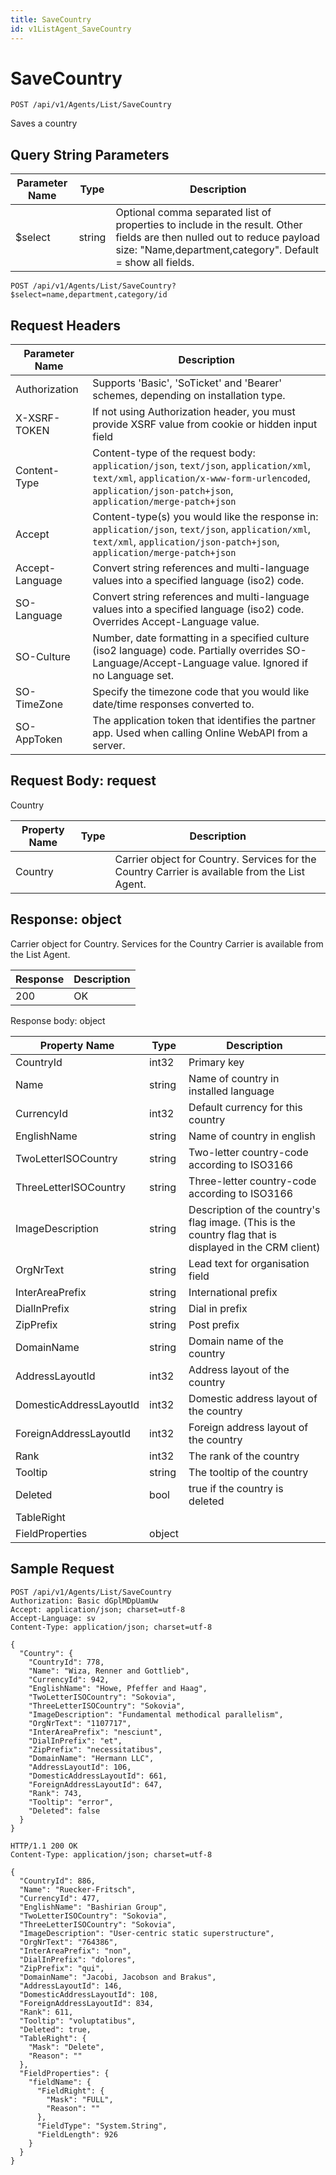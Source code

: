```yaml
---
title: SaveCountry
id: v1ListAgent_SaveCountry
---
```


# SaveCountry

```http
POST /api/v1/Agents/List/SaveCountry
```

Saves a country







## Query String Parameters

| Parameter Name | Type |  Description |
|----------------|------|--------------|
| $select | string |  Optional comma separated list of properties to include in the result. Other fields are then nulled out to reduce payload size: "Name,department,category". Default = show all fields. |

```http
POST /api/v1/Agents/List/SaveCountry?$select=name,department,category/id
```


## Request Headers

| Parameter Name | Description |
|----------------|-------------|
| Authorization  | Supports 'Basic', 'SoTicket' and 'Bearer' schemes, depending on installation type. |
| X-XSRF-TOKEN   | If not using Authorization header, you must provide XSRF value from cookie or hidden input field |
| Content-Type | Content-type of the request body: `application/json`, `text/json`, `application/xml`, `text/xml`, `application/x-www-form-urlencoded`, `application/json-patch+json`, `application/merge-patch+json` |
| Accept         | Content-type(s) you would like the response in: `application/json`, `text/json`, `application/xml`, `text/xml`, `application/json-patch+json`, `application/merge-patch+json` |
| Accept-Language | Convert string references and multi-language values into a specified language (iso2) code. |
| SO-Language | Convert string references and multi-language values into a specified language (iso2) code. Overrides Accept-Language value. |
| SO-Culture | Number, date formatting in a specified culture (iso2 language) code. Partially overrides SO-Language/Accept-Language value. Ignored if no Language set. |
| SO-TimeZone | Specify the timezone code that you would like date/time responses converted to. |
| SO-AppToken | The application token that identifies the partner app. Used when calling Online WebAPI from a server. |

## Request Body: request  

Country 

| Property Name | Type |  Description |
|----------------|------|--------------|
| Country |  | Carrier object for Country. Services for the Country Carrier is available from the <see cref="T:SuperOffice.CRM.Services.IListAgent">List Agent</see>. |


## Response: object

Carrier object for Country.
Services for the Country Carrier is available from the <see cref="T:SuperOffice.CRM.Services.IListAgent">List Agent</see>.

| Response | Description |
|----------------|-------------|
| 200 | OK |

Response body: object

| Property Name | Type |  Description |
|----------------|------|--------------|
| CountryId | int32 | Primary key |
| Name | string | Name of country in installed language |
| CurrencyId | int32 | Default currency for this country |
| EnglishName | string | Name of country in english |
| TwoLetterISOCountry | string | Two-letter country-code according to ISO3166 |
| ThreeLetterISOCountry | string | Three-letter country-code according to ISO3166 |
| ImageDescription | string | Description of the country's flag image. (This is the country flag that is displayed in the CRM client) |
| OrgNrText | string | Lead text for organisation field |
| InterAreaPrefix | string | International prefix |
| DialInPrefix | string | Dial in prefix |
| ZipPrefix | string | Post prefix |
| DomainName | string | Domain name of the country |
| AddressLayoutId | int32 | Address layout of the country |
| DomesticAddressLayoutId | int32 | Domestic address layout of the country |
| ForeignAddressLayoutId | int32 | Foreign address layout of the country |
| Rank | int32 | The rank of the country |
| Tooltip | string | The tooltip of the country |
| Deleted | bool | true if the country is deleted |
| TableRight |  |  |
| FieldProperties | object |  |

## Sample Request

```http!
POST /api/v1/Agents/List/SaveCountry
Authorization: Basic dGplMDpUamUw
Accept: application/json; charset=utf-8
Accept-Language: sv
Content-Type: application/json; charset=utf-8

{
  "Country": {
    "CountryId": 778,
    "Name": "Wiza, Renner and Gottlieb",
    "CurrencyId": 942,
    "EnglishName": "Howe, Pfeffer and Haag",
    "TwoLetterISOCountry": "Sokovia",
    "ThreeLetterISOCountry": "Sokovia",
    "ImageDescription": "Fundamental methodical parallelism",
    "OrgNrText": "1107717",
    "InterAreaPrefix": "nesciunt",
    "DialInPrefix": "et",
    "ZipPrefix": "necessitatibus",
    "DomainName": "Hermann LLC",
    "AddressLayoutId": 106,
    "DomesticAddressLayoutId": 661,
    "ForeignAddressLayoutId": 647,
    "Rank": 743,
    "Tooltip": "error",
    "Deleted": false
  }
}
```

```http_
HTTP/1.1 200 OK
Content-Type: application/json; charset=utf-8

{
  "CountryId": 886,
  "Name": "Ruecker-Fritsch",
  "CurrencyId": 477,
  "EnglishName": "Bashirian Group",
  "TwoLetterISOCountry": "Sokovia",
  "ThreeLetterISOCountry": "Sokovia",
  "ImageDescription": "User-centric static superstructure",
  "OrgNrText": "764386",
  "InterAreaPrefix": "non",
  "DialInPrefix": "dolores",
  "ZipPrefix": "qui",
  "DomainName": "Jacobi, Jacobson and Brakus",
  "AddressLayoutId": 146,
  "DomesticAddressLayoutId": 108,
  "ForeignAddressLayoutId": 834,
  "Rank": 611,
  "Tooltip": "voluptatibus",
  "Deleted": true,
  "TableRight": {
    "Mask": "Delete",
    "Reason": ""
  },
  "FieldProperties": {
    "fieldName": {
      "FieldRight": {
        "Mask": "FULL",
        "Reason": ""
      },
      "FieldType": "System.String",
      "FieldLength": 926
    }
  }
}
```